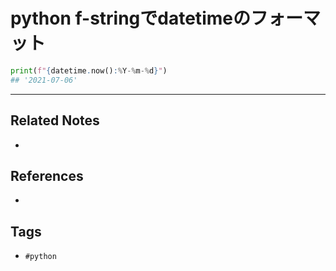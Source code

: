 # python f-stringでdatetimeのフォーマット
```py
print(f"{datetime.now():%Y-%m-%d}")
## '2021-07-06'
```

---
## Related Notes
- 

## References
- 

## Tags
- `#python` 